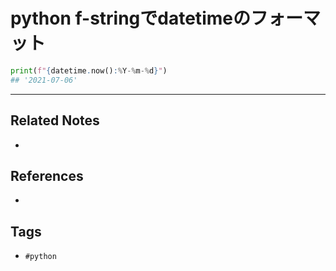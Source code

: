 # python f-stringでdatetimeのフォーマット
```py
print(f"{datetime.now():%Y-%m-%d}")
## '2021-07-06'
```

---
## Related Notes
- 

## References
- 

## Tags
- `#python` 